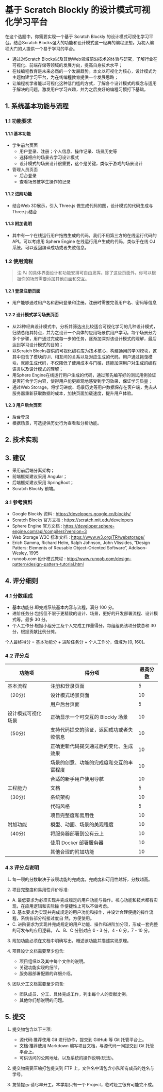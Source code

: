 # 基于 Scratch Blockly 的设计模式可视化学习平台

在这个选题中，你需要实现一个基于 Scratch Blockly 的设计模式可视化学习平台。结合Scratch Blocks强大的功能和设计模式这一经典的编程思想，为初入编程大门的人提供一个易于学习的平台。

- 通过对Scratch Blocks以及其他Web领域前沿技术的体验与研究，了解行业在可视化、前端存储等领域的发展方向，提高自身技术水平；
- 在线编程教育是未来必然的一个发展趋势。本文以可视化为核心，设计模式为主题构建学习平台，为在线编程教育提供一个发展思路；
- 让编程初学者能以可视化这种低门槛的方式，了解各个设计模式的概念与适用于解决的问题，激发用户学习兴趣，并为之后良好的编程习惯打下基础。



## 1. 系统基本功能与流程

### 1.1 功能要求

#### 1.1.1 基本功能

- 学生前台页面
    - 用户登录、注册；个人信息、操作记录、场景历史等
    - 选择相应的场景去学习设计模式
    - 设计模式的场景设计很重要，这个是关键，类似于游戏的场景设计
- 管理人员页面
    - 后台登录
    - 查看场景被学生操作的记录

#### 1.1.2 进阶功能

- 结合Web 3D展示，引入 Three.js 做生成代码的图，设计模式的代码生成与Three.js结合 

#### 1.1.3 附加说明

- 其中有一个在线运行用户拖拽生成的代码，我们不用第三方的在线运行代码的API。可以考虑用 Sphere Engine 在线运行用户生成的代码，类似于在线 OJ 系统，可以返回编译成功或者失败信息。

### 1.2 使用流程

> 注:PJ 的具体界面设计和功能安排可自由发挥。除了这些页面外，你可以根据你的场景需要添加其他页面和交互。

#### 1.2.1 登录注册页面

- 用户能够通过用户名和密码登录和注册。注册时需要完善用户名、密码等信息

#### 1.2.2 设计模式学习场景页面

- 从23种经典设计模式中，分析并筛选出比较适合可视化学习的几种设计模式，归纳总结其特点，并为之设计一个具体的应用场景供用户学习。每个场景分为多个步骤，用户通过完成每一步的任务，逐渐加深对该设计模式的理解，最后达到学习设计模式的目的；
- 以Scratch Blocks提供的可视化编程库为技术核心，构建通用的学习模块，这其中包含了模块的UI、相互间的关系以及对应生成的代码。用户通过拖曳模块，就能生成代码，不仅降低了使用成本与门槛，还能加深用户对生成的编程语言以及设计模式的理解；
- 用Sphere Engine在线运行用户生成的代码，通过预先编写好的测试用例验证是否符合学习内容，使得用户能更直观地感受到学习效果，保证学习质量；
- 通过Web Storage，将学习进度、场景历史等用户数据保存在客户端，免去从服务器重新获取数据的成本，加快页面加载速度，提升用户体验。


#### 1.2.3 用户后台页面
  
- 后台登录
- 根据场景，可选提供历史行为查看和分析功能。

## 2. 技术实现

## 3. 建议

- 采用前后端分离架构；
- 前端框架建议采用 Angular；
- 后端框架建议采用 SpringBoot；
- Scratch Blockly 前端。



### 3.1 参考资料

- Google Blockly 资料 : https://developers.google.cn/blockly/
- Scratch Blocks 官方文档 : https://scratch.mit.edu/developers
- Sphere Engine 官方文档 : https://developer.sphere-engine.com/api/compilers?version=3
- Web Storage W3C 标准文档 : https://www.w3.org/TR/webstorage/
- Erich Gamma, Richard Helm, Ralph Johnson, John Vlissides, “Design Patters: Elements of Reusable Object-Oriented Software”, Addison-Wesley, 1995
- runoob.com 设计模式教程 : http://www.runoob.com/design-pattern/design-pattern-tutorial.html




## 4. 评分细则 

### 4.1 分数组成

- 基本功能分:即完成系统基本内容与流程，满分 100 分。 
- 进阶任务分:包括但不限于更精致的设计、场景，更好的开发部署流程、设计模式等。最多 30 分。 
- 个人工作分:根据小组分工及个人完成工作量得分。每组组员该项分数总和 30 分，根据贡献比例分摊。

个人最终得分 = 基本功能分 + 进阶任务分 + 个人工作分，值域为 [0, 160]。 

### 4.2 评分点


|功能项 | 得分项 | 最高分数|
| ------ | ------ | ------ |
| 基本流程 |注册和登录页面| 5|
|（20分）| 设计模式场景页面 |10|
||用户后台页面 |5|
|设计模式可视化场景 |正确显示一个可交互的 Blockly 场景 |10|
|（50分） |支持代码提交的验证，返回成功或者失败信息| 10|
||正确更新代码提交通过后的变化、生成效果| 10|
||场景的创意、功能的完成度和交互的丰富程度 |10|
||合适的新手用户使用导航 |10|
|工程能力| 文档 |5|
|（30分）| 系统架构 |10|
||代码风格| 5|
||项目完整度和易用性 |10|
|附加功能 |模型、动画、场景的美观程度| 10|
|（40分）| 将服务器部署到公有云上 |10|
||使用 Docker 部署服务器 |10|
||其他合理的附加功能 |10|


### 4.3 评分点说明

1. 每一项的分数取决于该项功能的完成度。完成度和可用性越好，分数越高。 

2. 项目完整度和易用性评价标准:

- A. 最低要求为必须实现并完成规定的用户功能与操作。核心功能和技术都有实现，在应用逻辑和实际操 作便捷性上可以不做考虑。
- B. 基本要求为实现并完成规定的用户功能和操作，并设计合理便捷的操作流程，系统各部分衔接过度自 然，方便使用。
- C. 进阶要求为实现并完成规定的用户功能、操作和进阶加分项，形成一套完整的可发布的应用逻辑。 A、B、C 分别对应 0 - 3 分，4 - 6 分，7 - 10 分。

3. 附加功能必须在文档中明确写出，概述该功能并描述实现原理。 

4. 项目设计文档需要至少包含:
    - 项目组织以及其中每个文件的说明。
    - 关键功能实现的细节。
    - 服务器部署配置的详细介绍。

5. 团队分工文档需要至少包含: 
    - 团队成员、分工、具体完成工作，列出每个人的贡献比例。
    - 其他你们想说明的问题。 
    
## 5. 提交

1. 提交物包含以下三项:
    - 源代码:推荐使用 Git 进行协作，提交到 GitHub 等 Git 托管平台上。 
    - 文档:推荐使用 Markdown 编写项目文档，与源代码一同提交到 Git 托管平台上。 
    - 可供访问的公网地址，以及系统的操作说明(玩法)。

2. 提交物需要压缩打包提交到 FTP 上，文件名中请包含小队所有成员的姓名与学号。 

3. 友情提示:请尽早开工，本学期只有一个 Project，临时赶工很有可能完不成。
